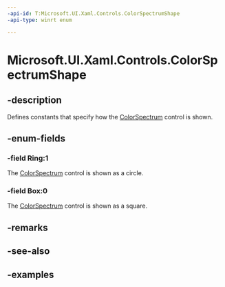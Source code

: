 ```yaml
---
-api-id: T:Microsoft.UI.Xaml.Controls.ColorSpectrumShape
-api-type: winrt enum

---
```

<!-- Enumeration syntax.
public enum ColorSpectrumShape : int 
-->

# Microsoft.UI.Xaml.Controls.ColorSpectrumShape



## -description

Defines constants that specify how the [ColorSpectrum](/uwp/api/windows.ui.xaml.controls.colorspectrum) control is shown.



## -enum-fields



### -field Ring:1

The [ColorSpectrum](/uwp/api/windows.ui.xaml.controls.colorspectrum) control is shown as a circle.



### -field Box:0

The [ColorSpectrum](/uwp/api/windows.ui.xaml.controls.colorspectrum) control is shown as a square.



## -remarks



## -see-also



## -examples



